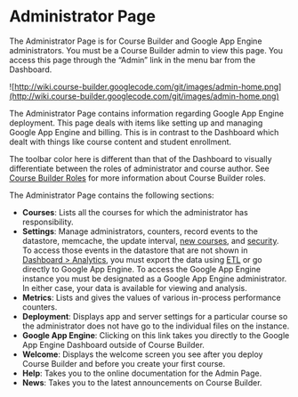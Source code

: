 <h1>Administrator Page</h1>

The Administrator Page is for Course Builder and Google App Engine administrators. You must be a Course Builder admin to view this page. You access this page through the “Admin” link in the menu bar from the Dashboard.

![http://wiki.course-builder.googlecode.com/git/images/admin-home.png](http://wiki.course-builder.googlecode.com/git/images/admin-home.png)

The Administrator Page contains information regarding Google App Engine deployment. This page deals with items like setting up and managing Google App Engine and billing. This is in contrast to the Dashboard which dealt with things like course content and student enrollment.

The toolbar color here is different than that of the Dashboard to visually differentiate between the roles of administrator and course author. See [Course Builder Roles](CBRoles.md) for more information about Course Builder roles.

The Administrator Page contains the following sections:
  * **Courses**: Lists all the courses for which the administrator has responsibility.
  * **Settings**: Manage administrators, counters, record events to the datastore, memcache, the update interval, [new courses](CreateNewCourse.md), and [security](Security.md). To access those events in the datastore that are not shown in [Dashboard > Analytics](Dashboard#Analytics.md), you must export the data using [ETL](ExportCourseData.md) or go directly to Google App Engine. To access the Google App Engine instance you must be designated as a Google App Engine administrator. In either case, your data is available for viewing and analysis.
  * **Metrics**: Lists and gives the values of various in-process performance counters.
  * **Deployment**: Displays app and server settings for a particular course so the administrator does not have go to the individual files on the instance.
  * **Google App Engine**: Clicking on this link takes you directly to the Google App Engine Dashboard outside of Course Builder.
  * **Welcome**: Displays the welcome screen you see after you deploy Course Builder and before you create your first course.
  * **Help**: Takes you to the online documentation for the Admin Page.
  * **News**: Takes you to the latest announcements on Course Builder.